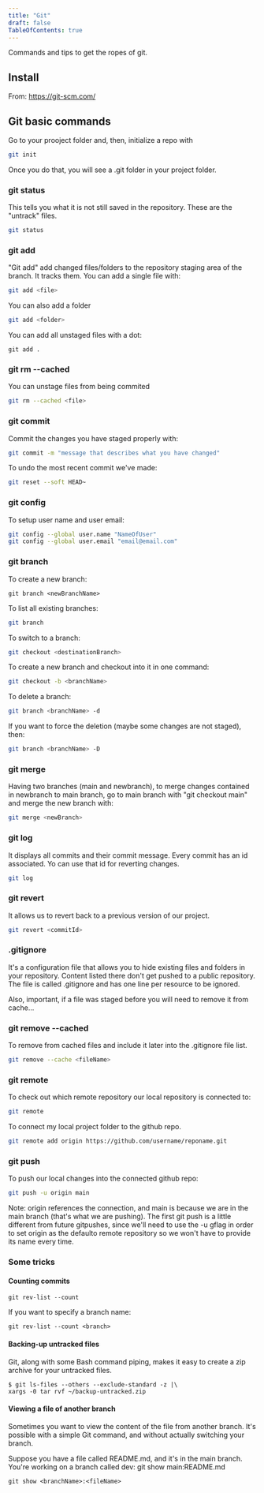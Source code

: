 ```yaml
---
title: "Git"
draft: false
TableOfContents: true
---
```


Commands and tips to get the ropes of git.

## Install

From: https://git-scm.com/

## Git basic commands

Go to your prooject folder and, then, initialize a repo with

```bash
git init
```

Once you do that, you will see a .git folder in your project folder.

### git status

This tells you what it is not still saved in the repository. These are the "untrack" files.

```bash
git status
```


### git add

"Git add" add changed files/folders to the repository staging area of the branch. It tracks them. You can add a single file with:

```bash
git add <file>
```

You can also add a folder

```bash
git add <folder>
```
You can add all unstaged files with a dot: 

```
git add .
```

### git rm --cached

You can unstage files from being commited

```bash
git rm --cached <file>
```

### git commit

Commit the changes you have staged properly with:

```bash
git commit -m "message that describes what you have changed"
```

To undo the most recent commit we've made:

```bash
git reset --soft HEAD~
```

### git config

To setup user name and user email:

```bash
git config --global user.name "NameOfUser"
git config --global user.email "email@email.com"
```


### git branch

To create a new branch:
```
git branch <newBranchName>
```

To list all existing branches:

```bash
git branch
```

To switch to a branch:

```bash
git checkout <destinationBranch>
```

To create a new branch and checkout into it in one command:

```bash
git checkout -b <branchName>
```
To delete a branch:

```bash
git branch <branchName> -d
```

If you want to force the deletion (maybe some changes are not staged), then:

```bash
git branch <branchName> -D
```


### git merge

Having two branches (main and newbranch), to merge changes contained in newbranch to main branch, go to main branch with "git checkout main" and merge the new branch with:

```bash
git merge <newBranch>
```

### git log

It displays all commits and their commit message. Every commit has an id associated. Yo can use that id for reverting changes.

```bash
git log
```

### git revert

It allows us to revert back to a previous version of our project.

```bash
git revert <commitId>
```

### .gitignore

It's a configuration file that allows you to hide existing files and folders in your repository. Content listed there don't get pushed to a public repository. The file is called .gitignore and has one line per resource to be ignored.

Also, important,  if a file was staged before you will need to remove it from cache...

### git remove --cached

To remove from cached files and include it later into the .gitignore file list.

```bash
git remove --cache <fileName>
```

### git remote 

To check out which remote repository our local repository is connected to:

```bash
git remote
```

To connect my local project folder to the github repo.

```bash
git remote add origin https://github.com/username/reponame.git
```


### git push

To push our local changes into the connected github repo:

```bash
git push -u origin main
```
Note: origin references the connection, and main is because we are in the main branch (that's what we are pushing). The first git push is a little different from future gitpushes, since we'll need to use the -u gflag in order to set origin as the defaulto remote repository so we won't have to provide its name every time.

### Some tricks

#### Counting commits
```
git rev-list --count
```
If you want to specify a branch name:
```
git rev-list --count <branch>
```

#### Backing-up untracked files
Git, along with some Bash command piping, makes it easy to create a zip archive for your untracked files.
```
$ git ls-files --others --exclude-standard -z |\
xargs -0 tar rvf ~/backup-untracked.zip
```

#### Viewing a file of another branch
Sometimes you want to view the content of the file from another branch. It's possible with a simple Git command, and without actually switching your branch.

Suppose you have a file called README.md, and it's in the main branch. You're working on a branch called dev: git show main:README.md
```
git show <branchName>:<fileName>
```
